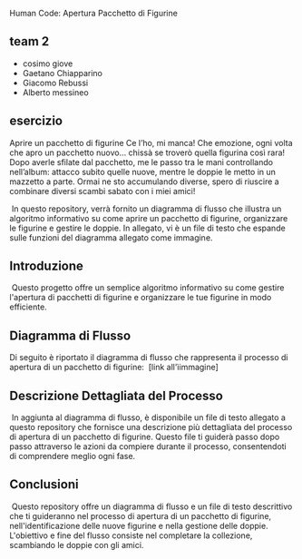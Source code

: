  Human Code: Apertura Pacchetto di Figurine

 ## team 2
 - cosimo giove
 - Gaetano Chiapparino
 - Giacomo Rebussi
 - Alberto messineo

 ## esercizio

 Aprire un pacchetto di figurine
Ce l’ho, mi manca!
Che emozione, ogni volta che apro un pacchetto nuovo... chissà se troverò quella figurina così rara!
Dopo averle sfilate dal pacchetto, me le passo tra le mani controllando nell’album: attacco subito quelle nuove, mentre le doppie le metto in un mazzetto a parte. Ormai ne sto accumulando diverse, spero di riuscire a combinare diversi scambi sabato con i miei amici! 


​
In questo repository, verrà fornito un diagramma di flusso che illustra un algoritmo informativo su come aprire un pacchetto di figurine, organizzare le figurine e gestire le doppie. In allegato, vi è un file di testo che espande sulle funzioni del diagramma allegato come immagine.
​
## Introduzione
​
Questo progetto offre un semplice algoritmo informativo su come gestire l'apertura di pacchetti di figurine e organizzare le tue figurine in modo efficiente.
​
## Diagramma di Flusso
Di seguito è riportato il diagramma di flusso che rappresenta il processo di apertura di un pacchetto di figurine:
​
[link all'ìimmagine]
​
​
## Descrizione Dettagliata del Processo
​
In aggiunta al diagramma di flusso, è disponibile un file di testo allegato a questo repository che fornisce una descrizione più dettagliata del processo di apertura di un pacchetto di figurine. Questo file ti guiderà passo dopo passo attraverso le azioni da compiere durante il processo, consentendoti di comprendere meglio ogni fase.
​
## Conclusioni
​
Questo repository offre un diagramma di flusso e un file di testo descrittivo che ti guideranno nel processo di apertura di un pacchetto di figurine, nell'identificazione delle nuove figurine e nella gestione delle doppie. L'obiettivo e fine del flusso consiste nel completare la collezione, scambiando le doppie con gli amici.